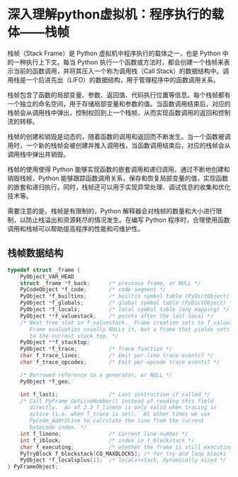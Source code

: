 # 深入理解python虚拟机：程序执行的载体——栈帧

栈帧（Stack Frame）是 Python 虚拟机中程序执行的载体之一，也是 Python 中的一种执行上下文。每当 Python 执行一个函数或方法时，都会创建一个栈帧来表示当前的函数调用，并将其压入一个称为调用栈（Call Stack）的数据结构中。调用栈是一个后进先出（LIFO）的数据结构，用于管理程序中的函数调用关系。

栈帧包含了函数的局部变量、参数、返回值、代码执行位置等信息。每个栈帧都有一个独立的命名空间，用于存储局部变量和参数的值。当函数调用结束后，对应的栈帧会从调用栈中弹出，控制权回到上一个栈帧，从而实现函数调用的返回和控制流的转移。

栈帧的创建和销毁是动态的，随着函数的调用和返回而不断发生。当一个函数被调用时，一个新的栈帧会被创建并推入调用栈，当函数调用结束后，对应的栈帧会从调用栈中弹出并销毁。

栈帧的使用使得 Python 能够实现函数的嵌套调用和递归调用。通过不断地创建和销毁栈帧，Python 能够跟踪函数调用关系，保存和恢复局部变量的值，实现函数的嵌套和递归执行。同时，栈帧还可以用于实现异常处理、调试信息的收集和优化技术等。

需要注意的是，栈帧是有限制的，Python 解释器会对栈帧的数量和大小进行限制，以防止栈溢出和资源耗尽的情况发生。在编写 Python 程序时，合理使用函数调用和栈帧可以帮助提高程序的性能和可维护性。

## 栈帧数据结构

```c
typedef struct _frame {
    PyObject_VAR_HEAD
    struct _frame *f_back;      /* previous frame, or NULL */
    PyCodeObject *f_code;       /* code segment */
    PyObject *f_builtins;       /* builtin symbol table (PyDictObject) */
    PyObject *f_globals;        /* global symbol table (PyDictObject) */
    PyObject *f_locals;         /* local symbol table (any mapping) */
    PyObject **f_valuestack;    /* points after the last local */
    /* Next free slot in f_valuestack.  Frame creation sets to f_valuestack.
       Frame evaluation usually NULLs it, but a frame that yields sets it
       to the current stack top. */
    PyObject **f_stacktop;
    PyObject *f_trace;          /* Trace function */
    char f_trace_lines;         /* Emit per-line trace events? */
    char f_trace_opcodes;       /* Emit per-opcode trace events? */

    /* Borrowed reference to a generator, or NULL */
    PyObject *f_gen;

    int f_lasti;                /* Last instruction if called */
    /* Call PyFrame_GetLineNumber() instead of reading this field
       directly.  As of 2.3 f_lineno is only valid when tracing is
       active (i.e. when f_trace is set).  At other times we use
       PyCode_Addr2Line to calculate the line from the current
       bytecode index. */
    int f_lineno;               /* Current line number */
    int f_iblock;               /* index in f_blockstack */
    char f_executing;           /* whether the frame is still executing */
    PyTryBlock f_blockstack[CO_MAXBLOCKS]; /* for try and loop blocks */
    PyObject *f_localsplus[1];  /* locals+stack, dynamically sized */
} PyFrameObject;
```

